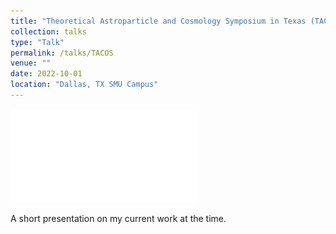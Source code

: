 ```yaml
---
title: "Theoretical Astroparticle and Cosmology Symposium in Texas (TACOS)"
collection: talks
type: "Talk"
permalink: /talks/TACOS
venue: ""
date: 2022-10-01
location: "Dallas, TX SMU Campus"
---
```

![Slides](files/TACOS.pdf)

A short presentation on my current work at the time.
